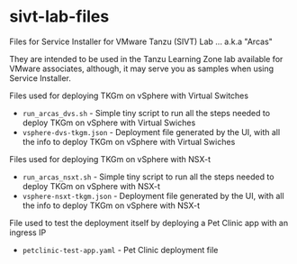 # sivt-lab-files
Files for Service Installer for VMware Tanzu (SIVT) Lab ... a.k.a "Arcas"

They are intended to be used in the Tanzu Learning Zone lab available for VMware associates, although, it may serve you as samples when using Service Installer.

Files used for deploying TKGm on vSphere with Virtual Switches
* `run_arcas_dvs.sh` - Simple tiny script to run all the steps needed to deploy TKGm on vSphere with Virtual Swiches
* `vsphere-dvs-tkgm.json` - Deployment file generated by the UI, with all the info to deploy TKGm on vSphere with Virtual Swiches

Files used for deploying TKGm on vSphere with NSX-t
* `run_arcas_nsxt.sh` - Simple tiny script to run all the steps needed to deploy TKGm on vSphere with NSX-t
* `vsphere-nsxt-tkgm.json` - Deployment file generated by the UI, with all the info to deploy TKGm on vSphere with NSX-t

File used to test the deployment itself by deploying a Pet Clinic app with an ingress IP
* `petclinic-test-app.yaml` - Pet Clinic deployment file